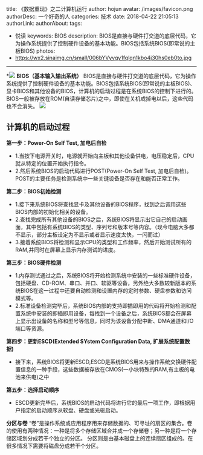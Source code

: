 title: 《数据重现》之二计算机运行
author: hojun
avatar: /images/favicon.png
authorDesc: 一个好奇的人
categories: 技术
date: 2018-04-22 21:05:13
authorLink:
authorAbout:
tags:
 - 悦读
keywords: BIOS
description: BIOS是直接与硬件打交道的底层代码，它为操作系统提供了控制硬件设备的基本功能。BIOS包括系统BIOS(即常说的主板BIOS)
photos:
 - https://wx2.sinaimg.cn/small/006bYVyvgy1fqlqn1kbo4j30hs0eb0to.jpg
---
*![](https://wx2.sinaimg.cn/large/006bYVyvgy1fqlqn1kbo4j30hs0eb0to.jpg)
**BIOS（基本输入输出系统）**
BIOS是直接与硬件打交道的底层代码，它为操作系统提供了控制硬件设备的基本功能。BIOS包括系统BIOS(即常说的主板BIOS)、显卡BIOS和其他设备的BIOS，计算机的启动过程是在系统BIOS的控制下进行的。BIOS一般被存放在ROM(自读存储芯片)之中，即使在关机或掉电以后，这些代码也不会消失。
![](https://wx2.sinaimg.cn/large/006bYVyvgy1fqlqmwgh56j30hs0buaak.jpg)
## **计算机的启动过程**
**第一步：Power-On Self Test, 加电后自检**

 - 1.当按下电源开关时，电源就开始向主板和其他设备供电，电压稳定后，CPU就从特定的位置开始执行指令。
 - 2.然后系统BIOS的启动代码进行POST(Power-On Self Test, 加电后自检)。POST的主要任务是检测系统中一些关键设备是否存在和能否正常工作。

**第二步：BIOS初始检测**

 - 1.接下来系统BIOS将查找显卡及其他设备的BIOS程序，找到之后调用这些BIOS内部的初始化相关的设备。
 - 2.查找完成所有其他设备的BIOS之后，系统BIOS将显示出它自己的启动画面，其中包括有系统BIOS的类型、序列号和版本号等内容。（现今电脑大多都不显示，部分主板设定为不显示或者显示速度太快，一闪而过）
 - 3.接着系统BIOS将检测和显示CPU的类型和工作频率，然后开始测试所有的RAM,并同时在屏幕上显示内存测试的进度。

**第三步：BIOS硬件检测**

 - 1.内存测试通过之后，系统BIOS将开始检测系统中安装的一些标准硬件设备，包括硬盘、CD-ROM、串口、并口、软驱等设备，另外绝大多数较新版本的系统BIOS在这一过程中还要自动检测和设置内存的定时参数、硬盘参数和访问模式等。
 - 2.标准设备检测完毕后，系统BIOS内部的支持即插即用的代码将开始检测和配置系统中安装的即插即用设备，每找到一个设备之后，系统BIOS都会在屏幕上显示出设备的名称和型号等信息，同时为该设备分配中断、DMA通道和I/O端口等资源。

**第四步：更新ESCD(Extended SYstem Configuration Data, 扩展系统配置数据)**

 - 接下来，系统BIOS将更新ESCD,ESCD是系统BIOS用来与操作系统交换硬件配置信息的一种手段，这些数据被存放在CMOS(一小块特殊的RAM,有主板的电池来供电)之中

**第五步：选择启动顺序**

 - ESCD更新完毕后，系统BIOS的启动代码将进行它的最后一项工作，即根据用户指定的启动顺序从软盘、硬盘或光驱启动。

**分区与卷**
“卷”是操作系统或应用程序用来存储数据的、可寻址的扇区的集合。卷的使用有两种情况：一种是将多个存储区域合并成一个存储卷；另一种是将一个存储区域划分成若干个独立的分区。
分区则是由基本磁盘上的连续扇区组成的。在很多情况下需要将磁盘分成若干个分区。